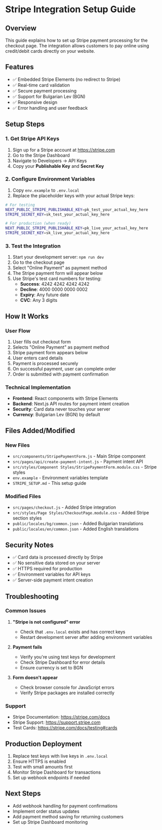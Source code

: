 # Stripe Integration Setup Guide

## Overview
This guide explains how to set up Stripe payment processing for the checkout page. The integration allows customers to pay online using credit/debit cards directly on your website.

## Features
- ✅ Embedded Stripe Elements (no redirect to Stripe)
- ✅ Real-time card validation
- ✅ Secure payment processing
- ✅ Support for Bulgarian Lev (BGN)
- ✅ Responsive design
- ✅ Error handling and user feedback

## Setup Steps

### 1. Get Stripe API Keys
1. Sign up for a Stripe account at https://stripe.com
2. Go to the Stripe Dashboard
3. Navigate to Developers → API Keys
4. Copy your **Publishable Key** and **Secret Key**

### 2. Configure Environment Variables
1. Copy `env.example` to `.env.local`
2. Replace the placeholder keys with your actual Stripe keys:

```bash
# For testing
NEXT_PUBLIC_STRIPE_PUBLISHABLE_KEY=pk_test_your_actual_key_here
STRIPE_SECRET_KEY=sk_test_your_actual_key_here

# For production (when ready)
NEXT_PUBLIC_STRIPE_PUBLISHABLE_KEY=pk_live_your_actual_key_here
STRIPE_SECRET_KEY=sk_live_your_actual_key_here
```

### 3. Test the Integration
1. Start your development server: `npm run dev`
2. Go to the checkout page
3. Select "Online Payment" as payment method
4. The Stripe payment form will appear below
5. Use Stripe's test card numbers for testing:
   - **Success**: 4242 4242 4242 4242
   - **Decline**: 4000 0000 0000 0002
   - **Expiry**: Any future date
   - **CVC**: Any 3 digits

## How It Works

### User Flow
1. User fills out checkout form
2. Selects "Online Payment" as payment method
3. Stripe payment form appears below
4. User enters card details
5. Payment is processed securely
6. On successful payment, user can complete order
7. Order is submitted with payment confirmation

### Technical Implementation
- **Frontend**: React components with Stripe Elements
- **Backend**: Next.js API routes for payment intent creation
- **Security**: Card data never touches your server
- **Currency**: Bulgarian Lev (BGN) by default

## Files Added/Modified

### New Files
- `src/components/StripePaymentForm.js` - Main Stripe component
- `src/pages/api/create-payment-intent.js` - Payment intent API
- `src/styles/Component Styles/StripePaymentForm.module.css` - Stripe styles
- `env.example` - Environment variables template
- `STRIPE_SETUP.md` - This setup guide

### Modified Files
- `src/pages/checkout.js` - Added Stripe integration
- `src/styles/Page Styles/CheckoutPage.module.css` - Added Stripe section styles
- `public/locales/bg/common.json` - Added Bulgarian translations
- `public/locales/en/common.json` - Added English translations

## Security Notes
- ✅ Card data is processed directly by Stripe
- ✅ No sensitive data stored on your server
- ✅ HTTPS required for production
- ✅ Environment variables for API keys
- ✅ Server-side payment intent creation

## Troubleshooting

### Common Issues
1. **"Stripe is not configured" error**
   - Check that `.env.local` exists and has correct keys
   - Restart development server after adding environment variables

2. **Payment fails**
   - Verify you're using test keys for development
   - Check Stripe Dashboard for error details
   - Ensure currency is set to BGN

3. **Form doesn't appear**
   - Check browser console for JavaScript errors
   - Verify Stripe packages are installed correctly

### Support
- Stripe Documentation: https://stripe.com/docs
- Stripe Support: https://support.stripe.com
- Test Cards: https://stripe.com/docs/testing#cards

## Production Deployment
1. Replace test keys with live keys in `.env.local`
2. Ensure HTTPS is enabled
3. Test with small amounts first
4. Monitor Stripe Dashboard for transactions
5. Set up webhook endpoints if needed

## Next Steps
- Add webhook handling for payment confirmations
- Implement order status updates
- Add payment method saving for returning customers
- Set up Stripe Dashboard monitoring 